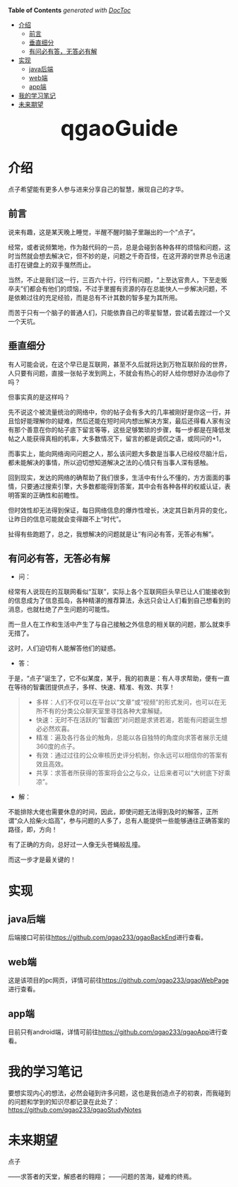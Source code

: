 <!-- START doctoc generated TOC please keep comment here to allow auto update -->
<!-- DON'T EDIT THIS SECTION, INSTEAD RE-RUN doctoc TO UPDATE -->
**Table of Contents**  *generated with [DocToc](https://github.com/thlorenz/doctoc)*

- [介绍](#%E4%BB%8B%E7%BB%8D)
  - [前言](#%E5%89%8D%E8%A8%80)
  - [垂直细分](#%E5%9E%82%E7%9B%B4%E7%BB%86%E5%88%86)
  - [有问必有答，无答必有解](#%E6%9C%89%E9%97%AE%E5%BF%85%E6%9C%89%E7%AD%94%E6%97%A0%E7%AD%94%E5%BF%85%E6%9C%89%E8%A7%A3)
- [实现](#%E5%AE%9E%E7%8E%B0)
  - [java后端](#java%E5%90%8E%E7%AB%AF)
  - [web端](#web%E7%AB%AF)
  - [app端](#app%E7%AB%AF)
- [我的学习笔记](#%E6%88%91%E7%9A%84%E5%AD%A6%E4%B9%A0%E7%AC%94%E8%AE%B0)
- [未来期望](#%E6%9C%AA%E6%9D%A5%E6%9C%9F%E6%9C%9B)

<!-- END doctoc generated TOC please keep comment here to allow auto update -->

<div style="font-size:50px;text-align:center;font-weight:bold">qgaoGuide</div>

# 介绍

点子希望能有更多人参与进来分享自己的智慧，展现自己的才华。

## 前言

说来有趣，这是某天晚上睡觉，半醒不醒时脑子里蹦出的一个“点子”。

经常，或者说频繁地，作为敲代码的一员，总是会碰到各种各样的烦恼和问题，这时当然就会想去解决它，但不妙的是，问题之千奇百怪，在这开源的世界总令迅速击打在键盘上的双手戛然而止。

当然，不止是我们这一行，三百六十行，行行有问题，“上至达官贵人，下至走贩卒夫”们都会有他们的烦恼，不过手里握有资源的存在总能快人一步解决问题，不是依赖过往的充足经验，而是总有不计其数的智多星为其所用。

而苦于只有一个脑子的普通人们，只能依靠自己的零星智慧，尝试着去蹚过一个又一个天坑。

## 垂直细分

有人可能会说，在这个早已是互联网，甚至不久后就将达到万物互联阶段的世界，人只要有问题，直接一张帖子发到网上，不就会有热心的好人给你想好办法@你了吗？

但事实真的是这样吗？

先不说这个被流量统治的网络中，你的帖子会有多大的几率被刚好是你这一行，并且恰好能理解你的疑难，然后还能在短时间内想出解决方案，最后还得看人家有没有那个善意在你的帖子底下留言等等，这些足够繁琐的步骤，每一步都是在降低发帖之人能获得真相的机率，大多数情况下，留言的都是调侃之语，或同问的+1，

而事实上，能向网络询问问题之人，那么该问题大多数是当事人已经绞尽脑汁后，都未能解决的事情，所以迫切想知道解决之法的心情只有当事人深有感触。

回到现实，发达的网络的确帮助了我们很多，生活中有什么不懂的，方方面面的事情，只要通过搜索引擎，大多数都能得到答案，其中会有各种各样的权威认证，表明答案的正确性和前瞻性。

但时效性却无法得到保证，每日网络信息的爆炸性增长，决定其日新月异的变化，让昨日的信息可能就会变得跟不上“时代”。

扯得有些跑题了，总之，我想解决的问题就是让“有问必有答，无答必有解”。

## 有问必有答，无答必有解

* 问：

经常有人说现在的互联网看似“互联”，实际上各个互联网巨头早已让人们能接收到的信息成为了信息孤岛，各种精湛的推荐算法，永远只会让人们看到自己想看到的消息，也就杜绝了产生问题的可能性。

而一旦人在工作和生活中产生了与自己接触之外信息的相关联的问题，那么就束手无措了。

这时，人们迫切有人能解答他们的疑惑。

* 答：

于是，“点子”诞生了，它不似某度，某乎，我的初衷是：有人寻求帮助，便有一直在等待的智囊团提供点子，多样、快速、精准、有效、共享！
> * 多样：人们不仅可以在平台以“文章”或“视频”的形式发问，也可以在无所不有的分类公众聊天室里寻找各种大拿解疑。
> * 快速：无时不在活跃的“智囊团”对问题是求贤若渴，若能有问题诞生想必必然欢喜。
> * 精准：遍及各行各业的触角，总能以各自独特的角度向求答者展示无缝360度的点子。
> * 有效：通过过往的公众审核历史评分机制，你永远可以相信你的答案有效且高效。
> * 共享：求答者所获得的答案将会公之与众，让后来者可以“大树底下好乘凉”。

* 解：

不能排除大佬也需要休息的时间，因此，即使问题无法得到及时的解答，正所谓“众人拾柴火焰高”，参与问题的人多了，总有人能提供一些能够通往正确答案的路径，即，方向！

有了正确的方向，总好过一人像无头苍蝇般乱撞。

而这一步才是最关键的！

# 实现

## java后端

后端接口可前往<a href="https://github.com/qgao233/qgaoBackEnd">https://github.com/qgao233/qgaoBackEnd</a>进行查看。

## web端

这是该项目的pc网页，详情可前往<a href="https://github.com/qgao233/qgaoWebPage">https://github.com/qgao233/qgaoWebPage</a>进行查看。

## app端

目前只有android端，详情可前往<a href="https://github.com/qgao233/qgaoApp">https://github.com/qgao233/qgaoApp</a>进行查看。

# 我的学习笔记

要想实现内心的想法，必然会碰到许多问题，这也是我创造点子的初衷，而我碰到的问题和学到的知识尽都记录在此处了：<a href="https://github.com/qgao233/qgaoStudyNotes">https://github.com/qgao233/qgaoStudyNotes</a>

# 未来期望 

点子

——求答者的天堂，解惑者的翱翔；
——问题的苦海，疑难的终焉。
